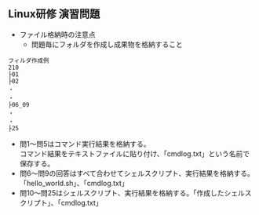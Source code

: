 ## Linux研修 演習問題

* ファイル格納時の注意点
  * 問題毎にフォルダを作成し成果物を格納すること  
```
フィルダ作成例
210
├01  
├02
・
・
├06_09
・
・
├25
```
  * 問1～問5はコマンド実行結果を格納する。  
  コマンド結果をテキストファイルに貼り付け、「cmdlog.txt」という名前で保存する。
  * 問6～問9の回答はすべて合わせてシェルスクリプト、実行結果を格納する。「hello_world.sh」、「cmdlog.txt」
  * 問10～問25はシェルスクリプト、実行結果を格納する。「作成したシェルスクリプト」、「cmdlog.txt」
